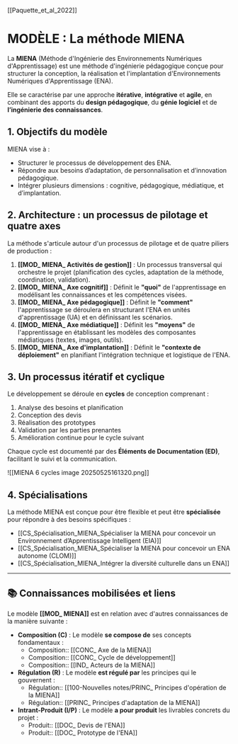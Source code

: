 [[Paquette_et_al_2022]]
# MODÈLE : La méthode MIENA

La **MIENA** (Méthode d'Ingénierie des Environnements Numériques d'Apprentissage) est une méthode d'ingénierie pédagogique conçue pour structurer la conception, la réalisation et l'implantation d'Environnements Numériques d'Apprentissage (ENA).

Elle se caractérise par une approche **itérative**, **intégrative** et **agile**, en combinant des apports du **design pédagogique**, du **génie logiciel** et de **l’ingénierie des connaissances**.

## 1. Objectifs du modèle
MIENA vise à :
- Structurer le processus de développement des ENA.
- Répondre aux besoins d’adaptation, de personnalisation et d’innovation pédagogique.
- Intégrer plusieurs dimensions : cognitive, pédagogique, médiatique, et d’implantation.

## 2. Architecture : un processus de pilotage et quatre axes
La méthode s'articule autour d'un processus de pilotage et de quatre piliers de production :

1.  **[[MOD_ MIENA_ Activités de gestion]]** : Un processus transversal qui orchestre le projet (planification des cycles, adaptation de la méthode, coordination, validation).
2.  **[[MOD_ MIENA_ Axe cognitif]]** : Définit le **"quoi"** de l'apprentissage en modélisant les connaissances et les compétences visées.
3.  **[[MOD_ MIENA_ Axe pédagogique]]** : Définit le **"comment"** l'apprentissage se déroulera en structurant l'ENA en unités d'apprentissage (UA) et en définissant les scénarios.
4.  **[[MOD_ MIENA_ Axe médiatique]]** : Définit les **"moyens"** de l'apprentissage en établissant les modèles des composantes médiatiques (textes, images, outils).
5.  **[[MOD_ MIENA_ Axe d'implantation]]** : Définit le **"contexte de déploiement"** en planifiant l'intégration technique et logistique de l'ENA.

## 3. Un processus itératif et cyclique
Le développement se déroule en **cycles** de conception comprenant :
1. Analyse des besoins et planification
2. Conception des devis
3. Réalisation des prototypes
4. Validation par les parties prenantes
5. Amélioration continue pour le cycle suivant

Chaque cycle est documenté par des **Éléments de Documentation (ED)**, facilitant le suivi et la communication.

![[MIENA 6 cycles image 20250525161320.png]]

## 4. Spécialisations
La méthode MIENA est conçue pour être flexible et peut être **spécialisée** pour répondre à des besoins spécifiques :
- [[CS_Spécialisation_MIENA_Spécialiser la MIENA pour concevoir un Environnement d’Apprentissage Intelligent (EIA)]]
- [[CS_Spécialisation_MIENA_Spécialiser la MIENA pour concevoir un ENA autonome (CLOM)]]
- [[CS_Spécialisation_MIENA_Intégrer la diversité culturelle dans un ENA]]

---
## 📚 Connaissances mobilisées et liens
Le modèle **[[MOD_ MIENA]]** est en relation avec d'autres connaissances de la manière suivante :

- **Composition (C)** : Le modèle **se compose de** ses concepts fondamentaux :
    - Composition:: [[CONC_ Axe de la MIENA]]
    - Composition:: [[CONC_ Cycle de développement]]
    - Composition:: [[IND_ Acteurs de la MIENA]]
- **Régulation (R)** : Le modèle **est régulé par** les principes qui le gouvernent :
    - Régulation:: [[100-Nouvelles notes/PRINC_ Principes d'opération de la MIENA]]
    - Régulation:: [[PRINC_ Principes d'adaptation de la MIENA]]
- **Intrant-Produit (I/P)** : Le modèle **a pour produit** les livrables concrets du projet :
    - Produit:: [[DOC_ Devis de l'ENA]]
    - Produit:: [[DOC_ Prototype de l'ENA]]